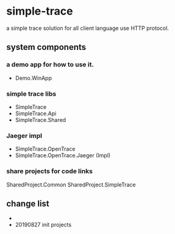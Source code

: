# simple-trace

a simple trace solution for all client language use HTTP protocol.

## system components

### a demo app for how to use it.

- Demo.WinApp

### simple trace libs

- SimpleTrace
- SimpleTrace.Api
- SimpleTrace.Shared

### Jaeger impl

- SimpleTrace.OpenTrace
- SimpleTrace.OpenTrace.Jaeger (Impl)

### share projects for code links

SharedProject.Common
SharedProject.SimpleTrace

## change list

- 
- 20190827 init projects